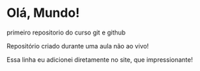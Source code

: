# Olá, Mundo!
 primeiro repositorio do curso git e github

 Repositório criado durante uma aula não ao vivo!

 Essa linha eu adicionei diretamente no site, que impressionante!
